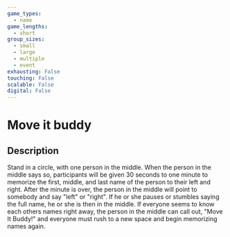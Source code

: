 ```yaml
---
game_types:
  - name
game_lengths:
  - short
group_sizes:
  - small
  - large
  - multiple
  - event
exhausting: False
touching: False
scalable: False
digital: False
---
```

# Move it buddy

## Description
Stand in a circle, with one person in the middle. When the person in the middle
says so, participants will be given 30 seconds to one minute to memorize the
first, middle, and last name of the person to their left and right. After the minute is over, the person in the middle will point to somebody and say "left" or
"right". If he or she pauses or stumbles saying the full name, he or she is then in
the middle. If everyone seems to know each others names right away, the
person in the middle can call out, "Move It Buddy!" and everyone must rush to a
new space and begin memorizing names again.
